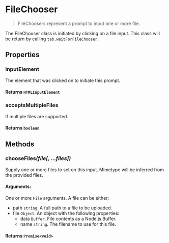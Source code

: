 # FileChooser

> FileChoosers represent a prompt to input one or more file.

The FileChooser class is initiated by clicking on a file input. This class will be return by calling [`tab.waitForFileChooser`](/docs/hero/advanced-client/tab#wait-for-file-chooser).

## Properties

### inputElement

The element that was clicked on to initiate this prompt.

#### **Returns** `HTMLInputElement`

### acceptsMultipleFiles

If multiple files are supported.

#### **Returns** `boolean`

## Methods

### chooseFiles<em>(file[, ...files])</em>

Supply one or more files to set on this input. Mimetype will be inferred from the provided files.

#### **Arguments**:

One or more `File` arguments. A file can be either:
 - path `string`. A full path to a file to be uploaded.
 - file `Object`. An object with the following properties: 
   - data `Buffer`. File contents as a Node.js Buffer.
   - name `string`. The filename to use for this file.

#### **Returns** `Promise<void>`

